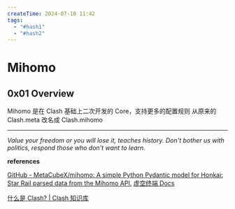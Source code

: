 ```yaml
---
createTime: 2024-07-10 11:42
tags:
  - "#hash1"
  - "#hash2"
---
```


# Mihomo

## 0x01 Overview

Mihomo 是在 Clash 基础上二次开发的 Core，支持更多的配置规则 
从原来的 Clash.meta 改名成 Clash.mihomo

---
*Value your freedom or you will lose it, teaches history. Don't bother us with politics, respond those who don't want to learn.*

**references**

[GitHub - MetaCubeX/mihomo: A simple Python Pydantic model for Honkai: Star Rail parsed data from the Mihomo API.](https://github.com/MetaCubeX/mihomo)
[虚空终端 Docs](https://wiki.metacubex.one/)

[什么是 Clash? | Clash 知识库](https://clash.wiki/)